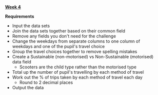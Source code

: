[**Week 4**](https://preppindata.blogspot.com/2022/01/2022-week-4-prep-school-travel-plans.html)

**Requirements**

- Input the data sets
- Join the data sets together based on their common field
- Remove any fields you don't need for the challenge
- Change the weekdays from separate columns to one column of weekdays and one of the pupil's travel choice
- Group the travel choices together to remove spelling mistakes
- Create a Sustainable (non-motorised) vs Non-Sustainable (motorised) data field 
   - Scooters are the child type rather than the motorised type
- Total up the number of pupil's travelling by each method of travel 
- Work out the % of trips taken by each method of travel each day
    - Round to 2 decimal places
- Output the data